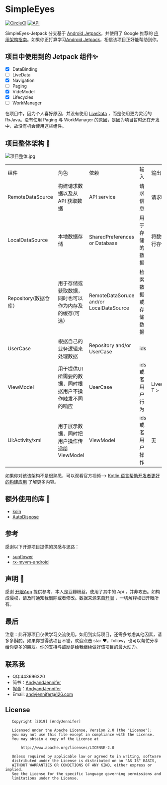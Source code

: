 # SimpleEyes

[![CircleCI](https://circleci.com/gh/AndyJennifer/SimpleEyes/tree/simpleeyes-jetpack.svg?style=shield)](https://circleci.com/gh/AndyJennifer/SimpleEyes/tree/simpleeyes-jetpack)
[![API](https://img.shields.io/badge/API-21%2B-brightgreen.svg?style=flat)](https://android-arsenal.com/api?level=21)

SimpleEyes-Jetpack 分支基于 [Android Jetpack](https://developer.android.google.cn/jetpack)，并使用了 Google 推荐的 [应用架构指南](https://developer.android.google.cn/jetpack/docs/guide)。如果你正打算学习[Android Jetpack](https://developer.android.google.cn/jetpack)，相信该项目正好能帮助到你。

## 项目中使用到的 Jetpack 组件✨

- [x] DataBinding
- [ ] LiveData
- [x] Navigation
- [ ] Paging
- [x] VideModel
- [x] Lifecycles
- [ ] WorkManager

在项目中，因为个人喜好原因，并没有使用 [LiveData](https://developer.android.google.cn/topic/libraries/architecture/livedata#work_livedata) ，而是使用更为灵活的 RxJava。没有使用 Paging 与 WorkManager 的原因，是因为项目暂时还在开发中，故没有机会使用这些组件。

## 项目整体架构 🚌

![项目整体.jpg](https://upload-images.jianshu.io/upload_images/2824145-c766f88b8a3b028c.jpg?imageMogr2/auto-orient/strip%7CimageView2/2/w/1240)

<table>

<tr>
	<td>组件</td>
	<td>角色</td>
	<td>依赖</td>
	<td>输入</td>
	<td>输出</td>
</tr>

<tr>
	<td>RemoteDataSource</td>
	<td>构建请求数据以及从 API 获取数据</td>
	<td>API service</td>
	<td>请求信息</td>
	<td>请求响应</td>
</tr>

<tr>
	<td>LocalDataSource</td>
	<td>本地数据存储</td>
	<td>SharedPreferences or Database</td>
	<td>用于存储的数据</td>
	<td>将数据进行存储</td>
</tr>

<tr>
	<td>Repository(数据仓库）</td>
	<td>用于存储或获取数据，同时也可以作为内存及的缓存(可选）</td>
	<td>RemoteDataSoruce and/or LocalDataSource</td>
	<td>检索数据或存储数据</td>
	<td></td>
</tr>

<tr>
	<td>UserCase</td>
	<td>根据自己的业务逻辑来处理数据</td>
	<td>Repository and/or UserCase</td>
	<td>ids</td>
	<td></td>
</tr>

<tr>
	<td>ViewModel</td>
	<td>用于提供UI所需要的数据，同时根据用户不操作触发不同的响应</td>
	<td>UserCase</td>
	<td>ids 或者用户行为</td>
	<td>Livedata< T ></td>
</tr>

<tr>
	<td>UI:Activity/xml</td>
	<td>用于展示数据，同时把用户操作传递给 ViewModel</td>
	<td>ViewModel</td>
	<td>ids 或者用户操作</td>
	<td>无</td>
</tr>
</table>

如果你对该该架构不是很熟悉，可以观看官方视频--> [Kotlin 语言帮助开发者更好的构建应用](https://v.qq.com/x/page/q3006tgkwbk.html) 了解更多内容。

## 额外使用的库 💪

- [koin](https://github.com/InsertKoinIO/koin)
- [AutoDispose](https://github.com/uber/AutoDispose)

## 参考

感谢以下开源项目提供的灵感与思路：

- [sunflower](https://github.com/android/sunflower)
- [rx-mvvm-android](https://github.com/ffgiraldez/rx-mvvm-android)

## 声明 📢

感谢 [开眼App](http://www.kaiyanapp.com) 提供参考，本人是豆瓣粉丝，使用了其中的 Api ，并非攻击。如构成侵权，请及时通知我删除或者修改。数据来源来自[开眼](https://www.kaiyanapp.com/) ，一切解释权归开眼所有。

## 最后

注意：此开源项目仅做学习交流使用。如用到实际项目，还需多考虑其他因素，请多多斟酌。如果你觉得该项目不错，欢迎点击 star ❤️，follow，也可以帮忙分享给你更多的朋友。你的支持与鼓励是给我继续做好该项目的最大动力。

## 联系我

- QQ:443696320
- 简书：[AndyandJennifer](https://www.jianshu.com/users/921c778fb5e1/timeline)
- 掘金：[AndyandJennifer](https://juejin.im/user/5acc1ea06fb9a028bc2e0fc1)
- Email: [andyjennifer@126.com](andyjennifer@126.com)

## License

```text
   Copyright [2019] [AndyJennifer]

   Licensed under the Apache License, Version 2.0 (the "License");
   you may not use this file except in compliance with the License.
   You may obtain a copy of the License at

       http://www.apache.org/licenses/LICENSE-2.0

   Unless required by applicable law or agreed to in writing, software
   distributed under the License is distributed on an "AS IS" BASIS,
   WITHOUT WARRANTIES OR CONDITIONS OF ANY KIND, either express or implied.
   See the License for the specific language governing permissions and
   limitations under the License.
```
